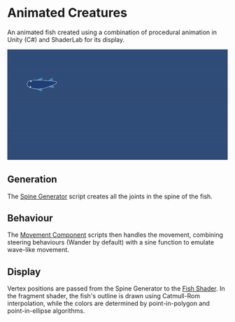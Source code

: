 # Animated Creatures

An animated fish created using a combination of procedural animation in Unity (C#) and ShaderLab for its display.

![Fish Render](Render.gif)

## Generation

The [Spine Generator](Assets/Scripts/SpineGenerator.cs) script creates all the joints in the spine of the fish.

## Behaviour

The [Movement Component](Assets/Scripts/MovementComponent.cs) scripts then handles the movement, combining steering behaviours (Wander by default) with a sine function to emulate wave-like movement.

## Display

Vertex positions are passed from the Spine Generator to the [Fish Shader](Assets/Shaders/Fish.shader). In the fragment shader, the fish's outline is drawn using Catmull-Rom interpolation, while the colors are determined by point-in-polygon and point-in-ellipse algorithms.

